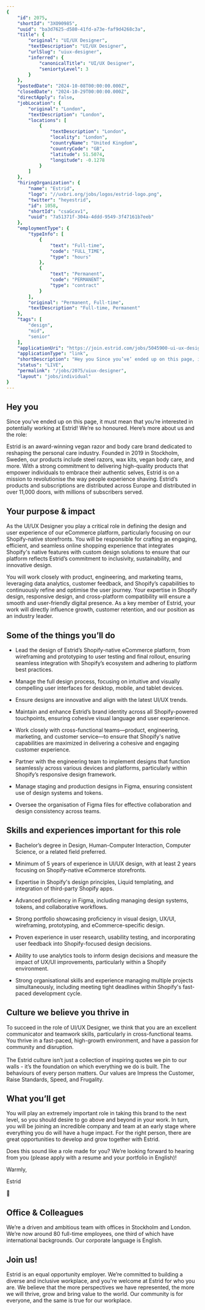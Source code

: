 ```yaml
---
{
	"id": 2075,
	"shortId": "3XO90985",
	"uuid": "ba3d7625-d580-41fd-a73e-faf9d4268c3a",
	"title": {
		"original": "UI/UX Designer",
		"textDescription": "UI/UX Designer",
		"urlSlug": "uiux-designer",
		"inferred": {
			"canonicalTitle": "UI/UX Designer",
			"seniortyLevel": 3
		}
	},
	"postedDate": "2024-10-08T00:00:00.000Z",
	"closedDate": "2024-10-29T00:00:00.000Z",
	"directApply": false,
	"jobLocation": {
		"original": "London",
		"textDescription": "London",
		"locations": [
			{
				"textDescription": "London",
				"locality": "London",
				"countryName": "United Kingdom",
				"countryCode": "GB",
				"latitude": 51.5074,
				"longitude": -0.1278
			}
		]
	},
	"hiringOrganization": {
		"name": "Estrid",
		"logo": "//uxbri.org/jobs/logos/estrid-logo.png",
		"twitter": "heyestrid",
		"id": 1058,
		"shortId": "csaGcxv1",
		"uuid": "7a51371f-304a-4ddd-9549-3f47161b7eeb"
	},
	"employmentType": {
		"typeInfo": [
			{
				"text": "Full-time",
				"code": "FULL_TIME",
				"type": "hours"
			},
			{
				"text": "Permanent",
				"code": "PERMANENT",
				"type": "contract"
			}
		],
		"original": "Permanent, Full-time",
		"textDescription": "Full-time, Permanent"
	},
	"tags": [
		"design",
		"mid",
		"senior"
	],
	"applicationUri": "https://join.estrid.com/jobs/5045900-ui-ux-designer?ittk=0VSMHW7Y9M",
	"applicationType": "link",
	"shortDescription": "Hey you Since you’ve’ ended up on this page, it must mean that you’re’ interested in potentially working at Estrid! We’re’ so honoured. Here’s’ more about us and the role: Estrid is an award-winning-",
	"status": "LIVE",
	"permalink": "/jobs/2075/uiux-designer",
	"layout": "jobs/individual"
}
---
```

<h2>Hey you</h2><p>Since you’ve ended up on this page, it must mean that you’re interested in potentially working at Estrid! We’re so honoured. Here’s more about us and the role:</p><p>Estrid is an award-winning vegan razor and body care brand dedicated to reshaping the personal care industry. Founded in 2019 in Stockholm, Sweden, our products include steel razors, wax kits, vegan body care, and more. With a strong commitment to delivering high-quality products that empower individuals to embrace their authentic selves, Estrid is on a mission to revolutionise the way people experience shaving. Estrid’s products and subscriptions are distributed across Europe and distributed in over 11,000 doors, with millions of subscribers served.</p><h2>Your purpose &amp; impact</h2><p>As the&nbsp;UI/UX Designer you play a critical role in defining the design and user experience of our eCommerce platform, particularly focusing on our Shopify-native storefronts. You will be responsible for crafting an engaging, efficient, and seamless online shopping experience that integrates Shopify's native features with custom design solutions to ensure that our platform reflects Estrid’s commitment to inclusivity, sustainability, and innovative design.</p><p>You will work closely with product, engineering, and marketing teams, leveraging data analytics, customer feedback, and Shopify’s capabilities to continuously refine and optimise the user journey. Your expertise in Shopify design, responsive design, and cross-platform compatibility will ensure a smooth and user-friendly digital presence. As a key member of Estrid, your work will directly influence growth, customer retention, and our position as an industry leader.</p><h2>Some of the things you’ll do</h2><ul><li><p>Lead the design of Estrid’s Shopify-native eCommerce platform, from wireframing and prototyping to user testing and final rollout, ensuring seamless integration with Shopify’s ecosystem and adhering to platform best practices.</p></li><li><p>Manage the full design process, focusing on intuitive and visually compelling user interfaces for desktop, mobile, and tablet devices.&nbsp;</p></li><li><p>Ensure designs are innovative and align with the latest UI/UX trends.</p></li><li><p>Maintain and enhance Estrid’s brand identity across all Shopify-powered touchpoints, ensuring cohesive visual language and user experience.</p></li><li><p>Work closely with cross-functional teams—product, engineering, marketing, and customer service—to ensure that Shopify's native capabilities are maximized in delivering a cohesive and engaging customer experience.</p></li><li><p>Partner with the engineering team to implement designs that function seamlessly across various devices and platforms, particularly within Shopify’s responsive design framework.</p></li><li><p>Manage staging and production designs in Figma, ensuring consistent use of design systems and tokens.</p></li><li><p>Oversee the organisation of Figma files for effective collaboration and design consistency across teams.</p></li></ul><h2>Skills and experiences important for this role</h2><ul><li><p>Bachelor’s degree in Design, Human-Computer Interaction, Computer Science, or a related field preferred.</p></li><li><p>Minimum of 5 years of experience in UI/UX design, with at least 2 years focusing on Shopify-native eCommerce storefronts.</p></li><li><p>Expertise in Shopify's design principles, Liquid templating, and integration of third-party Shopify apps.</p></li><li><p>Advanced proficiency in Figma, including managing design systems, tokens, and collaborative workflows.</p></li><li><p>Strong portfolio showcasing proficiency in visual design, UX/UI, wireframing, prototyping, and eCommerce-specific design.</p></li><li><p>Proven experience in user research, usability testing, and incorporating user feedback into Shopify-focused design decisions.</p></li><li><p>Ability to use analytics tools to inform design decisions and measure the impact of UX/UI improvements, particularly within a Shopify environment.</p></li><li><p>Strong organisational skills and experience managing multiple projects simultaneously, including meeting tight deadlines within Shopify's fast-paced development cycle.</p></li></ul><h2>Culture we believe you thrive in</h2><p>To succeed in the role of UI/UX Designer, we think that you are an excellent communicator and teamwork skills, particularly in cross-functional teams. You thrive in a fast-paced, high-growth environment, and have a passion for community and disruption.<br><br>The Estrid culture isn’t just a collection of inspiring quotes we pin to our walls - it’s the foundation on which everything we do is built. The behaviours of every person matters. Our values are Impress the Customer, Raise Standards, Speed, and Frugality.</p><h2>What you’ll get</h2><p>You will play an extremely important role in taking this brand to the next level, so you should desire to go above and beyond in your work. In turn, you will be joining an incredible company and team at an early stage where everything you do will have a huge impact. For the right person, there are great opportunities to develop and grow together with Estrid.</p><p>Does this sound like a role made for you? We’re looking forward to hearing from you (please apply with a resume and your portfolio in English)!</p><p>Warmly,</p><p>Estrid</p><p>💜</p><h2>Office &amp; Colleagues</h2><p>We’re a driven and ambitious team with offices in Stockholm and London. We’re now around 80 full-time employees, one third of which have international backgrounds. Our corporate language is English.</p><h2>Join us!</h2><p>Estrid is an equal opportunity employer. We’re committed to building a diverse and inclusive workplace, and you're welcome at Estrid for who you are. We believe that the more perspectives we have represented, the more we will thrive, grow and bring value to the world. Our community is for everyone, and the same is true for our workplace.</p>
